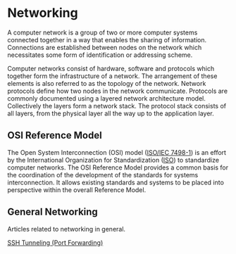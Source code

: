 # Networking

A computer network is a group of two or more computer systems connected together in a way that enables the sharing of information. Connections are established between nodes on the network which necessitates some form of identification or addressing scheme.

Computer networks consist of hardware, software and protocols which together form the infrastructure of a network. The arrangement of these elements is also referred to as the topology of the network. Network protocols define how two nodes in the network communicate. Protocols are commonly documented using a layered network architecture model. Collectively the layers form a network stack. The protocol stack consists of all layers, from the physical layer all the way up to the application layer.

## OSI Reference Model

The Open System Interconnection (OSI) model (<a href="http://www.ecma-international.org/activities/Communications/TG11/s020269e.pdf">ISO/IEC 7498-1</a>) is an effort by the International Organization for Standardization (<a href="http://www.iso.org/iso/home.html">ISO</a>) to standardize computer networks. The OSI Reference Model provides a common basis for the coordination of the development of the standards for systems interconnection. It allows existing standards and systems to be placed into perspective within the overall Reference Model.

## General Networking

Articles related to networking in general.

<a href="article=ssh-tunneling">SSH Tunneling (Port Forwarding)</a>
